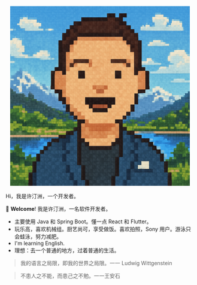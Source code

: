 <div align="center">
  <img alt="avatar" src="./assets/images/avatar.png"/>
</div>

Hi，我是许汀洲，一个开发者。

👋 **Welcome**! 我是许汀洲，一名软件开发者。
- 主要使用 Java 和 Spring Boot。懂一点 React 和 Flutter。
- 玩乐高，喜欢机械组。厨艺尚可，享受做饭。喜欢拍照，Sony 用户。游泳只会蛙泳，努力减肥。
- I'm learning English.
- 理想：去一个普通的地方，过着普通的生活。

> 我的语言之局限，即我的世界之局限。一一 Ludwig Wittgenstein

> 不患人之不能，而患己之不勉。一一王安石
